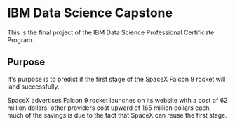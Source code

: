 # IBM Data Science Capstone

This is the final project of the IBM Data Science Professional Certificate Program.

## Purpose

It's purpose is to predict if the first stage of the SpaceX Falcon 9 rocket
will land successfully.

SpaceX advertises Falcon 9 rocket launches on its website with a cost of 62
million dollars; other providers cost upward of 165 million dollars each,
much of the savings is due to the fact that SpaceX can reuse the first stage.
